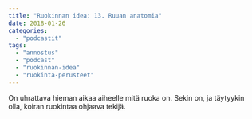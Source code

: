 ```yaml
---
title: "Ruokinnan idea: 13. Ruuan anatomia"
date: 2018-01-26
categories: 
  - "podcastit"
tags: 
  - "annostus"
  - "podcast"
  - "ruokinnan-idea"
  - "ruokinta-perusteet"
---
```


On uhrattava hieman aikaa aiheelle mitä ruoka on. Sekin on, ja täytyykin olla, koiran ruokintaa ohjaava tekijä.
